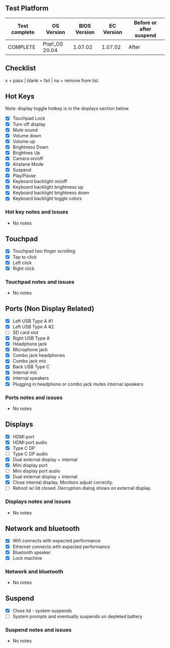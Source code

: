 ## Test Platform

| Test complete | OS Version    | BIOS Version | EC Version | Before or after suspend |
| ------------- | ------------- | ------------ | ---------- | ----------------------- |
|   COMPLETE    | Pop!\_OS 20.04 | 1.07.02     | 1.07.02    | After                   |

## Checklist
x = pass | blank = fail | na = remove from list

## Hot Keys

Note: display toggle hotkey is in the displays section below.

- [x] Touchpad Lock
- [x] Turn off display
- [x] Mute sound
- [x] Volume down
- [x] Volume up
- [x] Brightness Down
- [x] Brightnes Up
- [x] Camera on/off
- [x] Airplane Mode
- [x] Suspend
- [x] Play/Pause
- [x] Keyboard backlight on/off
- [x] Keyboard backlight brightness up
- [x] Keyboard backlight brightness down
- [x] Keyboard backlight toggle colors

### Hot key notes and issues

- No notes

## Touchpad

- [x] Touchpad two finger scrolling
- [x] Tap to click
- [x] Left click
- [x] Right click

### Touchpad notes and issues

- No notes

## Ports (Non Display Related)

- [x] Left USB Type A #1
- [x] Left USB Type A #2
- [ ] SD card slot
- [x] Right USB Type A
- [x] Headphone jack
- [x] Microphone jack
- [x] Combo jack headphones
- [x] Combo jack mic
- [x] Back USB Type C
- [x] Internal mic
- [x] Internal speakers
- [x] Plugging in headphone or combo jack mutes internal speakers

### Ports notes and issues

- No notes

## Displays

- [x] HDMI port
- [x] HDMI port audio
- [x] Type C DP
- [ ] Type C DP audio
- [x] Dual external display + internal
- [x] Mini display port
- [ ] Mini display port audio
- [x] Dual external display + internal
- [x] Close internal display. Monitors adjust correctly.
- [ ] Reboot w/ lid closed. Decryption dialog shows on external display.

### Displays notes and issues

- No notes

## Network and bluetooth

- [x] Wifi connects with expected performance
- [x] Ethernet connects with expected performance
- [x] Bluetooth speaker
- [x] Lock machine

### Network and bluetooth

- No notes

## Suspend

- [x] Close lid - system suspends
- [ ] System prompts and eventually suspends on depleted battery

### Suspend notes and issues

- No notes

